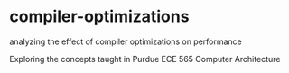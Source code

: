 # compiler-optimizations
analyzing the effect of compiler optimizations on performance

Exploring the concepts taught in Purdue ECE 565 Computer Architecture

